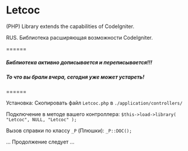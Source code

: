 Letcoc
======

(PHP) Library extends the capabilities of CodeIgniter.

RUS. Библиотека расширяющая возможности CodeIgniter.

======

##### Библиотека активно дописывается и переписывается!!! #####
##### То что вы брали вчера, сегодня уже может устареть! #####

======

Установка: Скопировать файл `Letcoc.php` в `./application/controllers/`

Подключение в методе вашего контроллера: <code>$this->load->library( "Letcoc", NULL, "Letcoc" );</code>

Вызов справки по классу `_P` (Плюшки): <code>_P::DOC();</code>


... Продолжение следует ...

	
	
